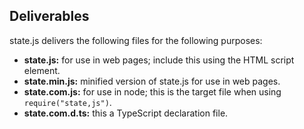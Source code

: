 ## Deliverables
state.js delivers the following files for the following purposes:
* **state.js:** for use in web pages; include this using the HTML script element.
* **state.min.js:** minified version of state.js for use in web pages.
* **state.com.js:** for use in node; this is the target file when using ```require("state,js")```.
* **state.com.d.ts:** this a TypeScript declaration file.
